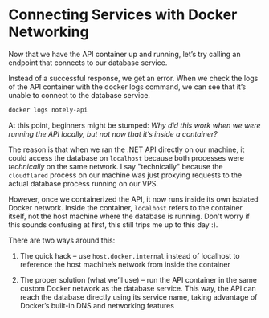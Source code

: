 # Connecting Services with Docker Networking

Now that we have the API container up and running, let’s try calling an endpoint that connects to our database service.

Instead of a successful response, we get an error. When we check the logs of the API container with the docker logs command, we can see that it’s unable to connect to the database service.
```sh
docker logs notely-api
```

At this point, beginners might be stumped: *Why did this work when we were running the API locally, but not now that it’s inside a container?*

The reason is that when we ran the .NET API directly on our machine, it could access the database on `localhost` because both processes were *technically* on the same network. I say "technically" because the `cloudflared` process on our machine was just proxying requests to the actual database process running on our VPS. 

However, once we containerized the API, it now runs inside its own isolated Docker network. Inside the container, `localhost` refers to the container itself, not the host machine where the database is running. Don't worry if this sounds confusing at first, this still trips me up to this day :).

There are two ways around this:

1. The quick hack – use `host.docker.internal` instead of localhost to reference the host machine’s network from inside the container

2. The proper solution (what we’ll use) – run the API container in the same custom Docker network as the database service. This way, the API can reach the database directly using its service name, taking advantage of Docker’s built-in DNS and networking features

